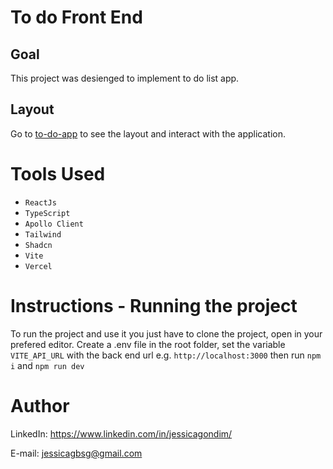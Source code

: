 # To do Front End
 
## Goal

This project was desienged to implement to do list app.

## Layout

Go to [to-do-app](https://to-do-fe-taupe.vercel.app/) to see the layout and interact with the application. 


# Tools Used

* ``ReactJs``
* ``TypeScript`` 
* ``Apollo Client``
* ``Tailwind``
* ``Shadcn``
* ``Vite``
* ``Vercel``

# Instructions - Running the project

To run the project and use it you just have to clone the project, open in your prefered editor.
Create a .env file in the root folder, set the variable `VITE_API_URL` with the back end url e.g. `http://localhost:3000`
then run `npm i` and `npm run dev` 

# Author
LinkedIn:
https://www.linkedin.com/in/jessicagondim/

E-mail:
jessicagbsg@gmail.com

